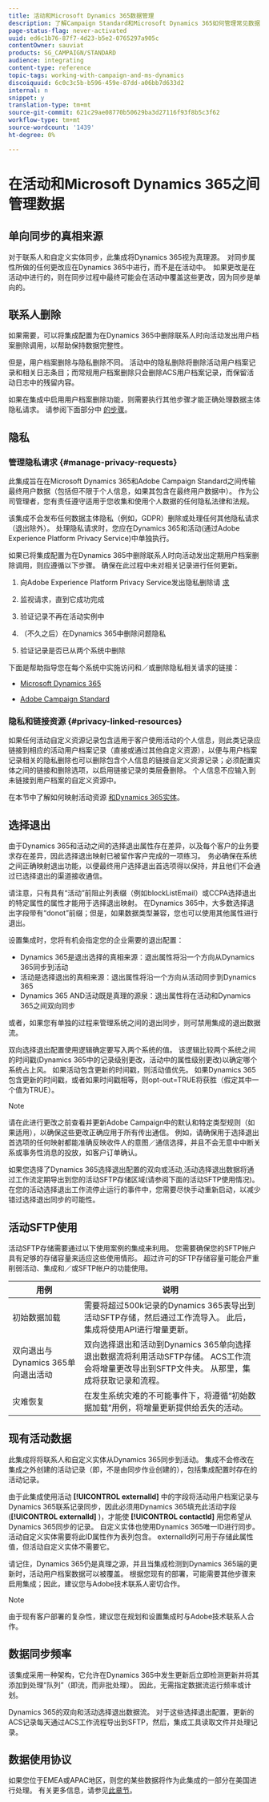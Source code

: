 ```yaml
---
title: 活动和Microsoft Dynamics 365数据管理
description: 了解Campaign Standard和Microsoft Dynamics 365如何管理常见数据
page-status-flag: never-activated
uuid: ed6c1b76-87f7-4d23-b5e2-0765297a905c
contentOwner: sauviat
products: SG_CAMPAIGN/STANDARD
audience: integrating
content-type: reference
topic-tags: working-with-campaign-and-ms-dynamics
discoiquuid: 6c0c3c5b-b596-459e-87dd-a06bb7d633d2
internal: n
snippet: y
translation-type: tm+mt
source-git-commit: 621c29ae08770b50629ba3d27116f93f8b5c3f62
workflow-type: tm+mt
source-wordcount: '1439'
ht-degree: 0%

---
```



# 在活动和Microsoft Dynamics 365之间管理数据

## 单向同步的真相来源

对于联系人和自定义实体同步，此集成将Dynamics 365视为真理源。  对同步属性所做的任何更改应在Dynamics 365中进行，而不是在活动中。  如果更改是在活动中进行的，则在同步过程中最终可能会在活动中覆盖这些更改，因为同步是单向的。

## 联系人删除

如果需要，可以将集成配置为在Dynamics 365中删除联系人时向活动发出用户档案删除调用，以帮助保持数据完整性。

但是，用户档案删除与隐私删除不同。 活动中的隐私删除将删除活动用户档案记录和相关日志条目；而常规用户档案删除只会删除ACS用户档案记录，而保留活动日志中的残留内容。

如果在集成中启用用户档案删除功能，则需要执行其他步骤才能正确处理数据主体隐私请求。 请参阅下面部分中 [的步骤](#manage-privacy-requests)。

## 隐私

### 管理隐私请求 {#manage-privacy-requests}

此集成旨在在Microsoft Dynamics 365和Adobe Campaign Standard之间传输最终用户数据（包括但不限于个人信息，如果其包含在最终用户数据中）。 作为公司管理者，您有责任遵守适用于您收集和使用个人数据的任何隐私法律和法规。

该集成不会发布任何数据主体隐私（例如，GDPR）删除或处理任何其他隐私请求（退出除外）。 处理隐私请求时，您应在Dynamics 365和活动(通过Adobe Experience Platform Privacy Service)中单独执行。

如果已将集成配置为在Dynamics 365中删除联系人时向活动发出定期用户档案删除调用，则应遵循以下步骤。 确保在此过程中未对相关记录进行任何更新。

1. 向Adobe Experience Platform Privacy Service发出隐私删除请 [求](https://www.adobe.io/apis/experiencecloud/gdpr.html)

1. 监视请求，直到它成功完成

1. 验证记录不再在活动实例中

1. （不久之后）在Dynamics 365中删除问题隐私

1. 验证记录是否已从两个系统中删除

下面是帮助指导您在每个系统中实施访问和／或删除隐私相关请求的链接：

* [Microsoft Dynamics 365](https://docs.microsoft.com/en-us/microsoft-365/compliance/gdpr-dsr-dynamics365?toc=/microsoft-365/enterprise/toc.json)

* [Adobe Campaign Standard](https://www.adobe.io/apis/experiencecloud/gdpr/docs.html)


### 隐私和链接资源 {#privacy-linked-resources}

如果任何活动自定义资源记录包含适用于客户使用活动的个人信息，则此类记录应链接到相应的活动用户档案记录（直接或通过其他自定义资源），以便与用户档案记录相关的隐私删除也可以删除包含个人信息的链接自定义资源记录；必须配置实体之间的链接和删除选项，以启用链接记录的类层叠删除。 个人信息不应输入到未链接到用户档案的自定义资源中。

在本节中了解如何映射活动资源 [和Dynamics 365实体](../../integrating/using/map-campaign-custom-resources-and-dynamics-365-custom-entities.md)。

## 选择退出

由于Dynamics 365和活动之间的选择退出属性存在差异，以及每个客户的业务要求存在差异，因此选择退出映射已被留作客户完成的一项练习。  务必确保在系统之间正确映射退出功能，以便最终用户选择退出首选项得以保持，并且他们不会通过已选择退出的渠道接收通信。

请注意，只有具有“活动”前阻止列表缀（例如blockListEmail）或CCPA选择退出的特定属性的属性才能用于选择退出映射。  在Dynamics 365中，大多数选择退出字段带有“donot”前缀；但是，如果数据类型兼容，您也可以使用其他属性进行退出。

设置集成时，您将有机会指定您的企业需要的退出配置：

* Dynamics 365是退出选择的真相来源：退出属性将沿一个方向从Dynamics 365同步到活动
* 活动是选择退出的真相来源：退出属性将沿一个方向从活动同步到Dynamics 365
* Dynamics 365 AND活动既是真理的源泉：退出属性将在活动和Dynamics 365之间双向同步

或者，如果您有单独的过程来管理系统之间的退出同步，则可禁用集成的退出数据流。

双向选择退出配置使用逻辑确定要写入两个系统的值。 该逻辑比较两个系统之间的时间戳(Dynamics 365中的记录级别更改，活动中的属性级别更改)以确定哪个系统占上风。 如果活动包含更新的时间戳，则活动值优先。 如果Dynamics 365包含更新的时间戳，或者如果时间戳相等，则opt-out=TRUE将获胜（假定其中一个值为TRUE）。

>[!NOTE]
>
>请在此进行更改之前查看并更新Adobe Campaign中的默认和特定类型规则（如果适用），以确保这些更改正确应用于所有传出通信。 例如，请确保用于选择退出首选项的任何映射都能准确反映收件人的意图／通信选择，并且不会无意中中断关系或事务性消息的投放，如客户订单确认。

如果您选择了Dynamics 365选择退出配置的双向或活动,活动选择退出数据将通过工作流定期导出到您的活动SFTP存储区域(请参阅下面的活动SFTP使用情况)。 在您的活动选择退出工作流停止运行的事件中，您需要尽快手动重新启动，以减少错过选择退出同步的可能性。

## 活动SFTP使用

活动SFTP存储需要通过以下使用案例的集成来利用。  您需要确保您的SFTP帐户具有足够的存储容量来适应这些使用情形。  超过许可的SFTP存储容量可能会严重削弱活动、集成和／或SFTP帐户的功能使用。

| 用例 | 说明 |
|---|---|
| 初始数据加载 | 需要将超过500k记录的Dynamics 365表导出到活动SFTP存储，然后通过工作流导入。 此后，集成将使用API进行增量更新。 |
| 双向退出与Dynamics 365单向退出活动 | 双向选择退出和活动到Dynamics 365单向选择退出数据流将利用活动SFTP存储。 ACS工作流会将增量更改导出到SFTP文件夹。 从那里，集成将获取记录和流程。 |
| 灾难恢复 | 在发生系统灾难的不可能事件下，将遵循“初始数据加载”用例，将增量更新提供给丢失的活动。 |

## 现有活动数据

此集成将将联系人和自定义实体从Dynamics 365同步到活动。 集成不会修改在集成之外创建的活动记录（即，不是由同步作业创建的），包括集成配置时存在的活动记录。

由于此集成使用活动 **[!UICONTROL externalId]** 中的字段将活动用户档案记录与Dynamics 365联系记录同步，因此必须用Dynamics 365填充此活动字段(**[!UICONTROL externalId]** )，才能使 **[!UICONTROL contactId]** 用您希望从Dynamics 365同步的记录。  自定义实体也使用Dynamics 365唯一ID进行同步。 活动自定义实体需要将此ID属性作为表列包含。 externalId列可用于存储此属性值，但活动自定义实体不需要它。

请记住，Dynamics 365仍是真理之源，并且当集成检测到Dynamics 365端的更新时，活动用户档案数据可以被覆盖。  根据您现有的部署，可能需要其他步骤来启用集成；因此，建议您与Adobe技术联系人密切合作。

>[!NOTE]
>
>由于现有客户部署的复杂性，建议您在规划和设置集成时与Adobe技术联系人合作。

## 数据同步频率

该集成采用一种架构，它允许在Dynamics 365中发生更新后立即检测更新并将其添加到处理“队列”（即流，而非批处理）。 因此，无需指定数据流运行频率或计划。

Dynamics 365的双向和活动选择退出数据流。 对于这些选择退出配置，更新的ACS记录每天通过ACS工作流程导出到SFTP，然后，集成工具读取文件并处理记录。

## 数据使用协议

如果您位于EMEA或APAC地区，则您的某些数据将作为此集成的一部分在美国进行处理。 有关更多信息，请参见[此章节](../../reporting/using/about-dynamic-reports.md#dynamic-reporting-usage-agreement)。
